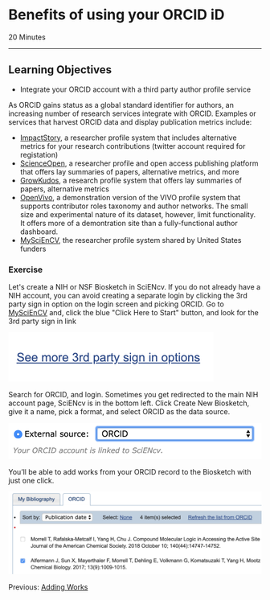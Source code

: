 #  Benefits of using your ORCID iD

20 Minutes

---

## Learning Objectives

* Integrate your ORCID account with a third party author profile service
 

As ORCID gains status as a global standard identifier for authors, an increasing number of research services integrate with ORCID.  Examples or services that harvest ORCID data and display publication metrics include:

* [ImpactStory](https://profiles.impactstory.org/), a researcher profile system that includes alternative metrics for your research contributions (twitter account required for registation)
* [ScienceOpen](https://www.scienceopen.com/), a researcher profile and open access publishing platform that offers lay summaries of papers, alternative metrics, and more
* [GrowKudos](https://www.growkudos.com/), a research profile system that offers lay summaries of papers, alternative metrics
* [OpenVivo](http://openvivo.org/), a demonstration version of the VIVO profile system that supports contributor roles taxonomy and author networks. The small size and experimental nature of its dataset, however, limit functionality. It offers more of a demontration site than a fully-functional author dashboard. 
* [MySciEnCV](https://www.ncbi.nlm.nih.gov/sciencv/), the researcher profile system shared by United States funders
 

### Exercise

Let's create a NIH or NSF Biosketch in SciENcv. If you do not already have a NIH
account, you can avoid creating a separate login by clicking the 3rd party sign
in option on the login screen and picking ORCID. Go to [MySciEnCV](https://www.ncbi.nlm.nih.gov/sciencv/)
and, click the blue "Click Here to Start" button, and look for the 3rd party
sign in link

![3rd_party](img/3rd_party.png)

Search for ORCID, and login. Sometimes you get redirected to the main NIH
account page, SciENcv is in the bottom left. Click Create New Biosketch, give
it a name, pick a format, and select ORCID as the data source.

![source](img/source.png)

You’ll be able to add works from your ORCID record to the Biosketch with just one click.

![pick_ref](img/pick_ref.png)


Previous: [Adding Works](01-adding-works.html)
